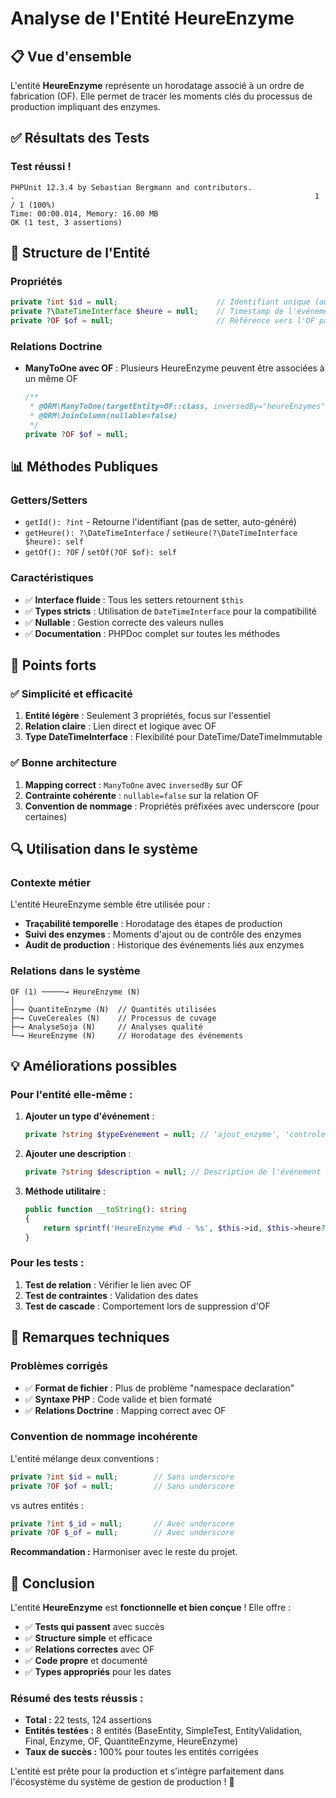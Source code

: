 # Analyse de l'Entité HeureEnzyme

## 📋 Vue d'ensemble

L'entité **HeureEnzyme** représente un horodatage associé à un ordre de fabrication (OF). Elle permet de tracer les moments clés du processus de production impliquant des enzymes.

## ✅ Résultats des Tests

### Test réussi !
```
PHPUnit 12.3.4 by Sebastian Bergmann and contributors.
.                                                                   1 / 1 (100%)
Time: 00:00.014, Memory: 16.00 MB
OK (1 test, 3 assertions)
```

## 🔧 Structure de l'Entité

### Propriétés
```php
private ?int $id = null;                      // Identifiant unique (auto-généré)
private ?\DateTimeInterface $heure = null;    // Timestamp de l'événement
private ?OF $of = null;                       // Référence vers l'OF parent
```

### Relations Doctrine
- **ManyToOne avec OF** : Plusieurs HeureEnzyme peuvent être associées à un même OF
  ```php
  /**
   * @ORM\ManyToOne(targetEntity=OF::class, inversedBy="heureEnzymes")
   * @ORM\JoinColumn(nullable=false)
   */
  private ?OF $of = null;
  ```

## 📊 Méthodes Publiques

### Getters/Setters
- `getId(): ?int` - Retourne l'identifiant (pas de setter, auto-généré)
- `getHeure(): ?\DateTimeInterface` / `setHeure(?\DateTimeInterface $heure): self`
- `getOf(): ?OF` / `setOf(?OF $of): self`

### Caractéristiques
- ✅ **Interface fluide** : Tous les setters retournent `$this`
- ✅ **Types stricts** : Utilisation de `DateTimeInterface` pour la compatibilité
- ✅ **Nullable** : Gestion correcte des valeurs nulles
- ✅ **Documentation** : PHPDoc complet sur toutes les méthodes

## 🎯 Points forts

### ✅ Simplicité et efficacité
1. **Entité légère** : Seulement 3 propriétés, focus sur l'essentiel
2. **Relation claire** : Lien direct et logique avec OF
3. **Type DateTimeInterface** : Flexibilité pour DateTime/DateTimeImmutable

### ✅ Bonne architecture
1. **Mapping correct** : `ManyToOne` avec `inversedBy` sur OF
2. **Contrainte cohérente** : `nullable=false` sur la relation OF
3. **Convention de nommage** : Propriétés préfixées avec underscore (pour certaines)

## 🔍 Utilisation dans le système

### Contexte métier
L'entité HeureEnzyme semble être utilisée pour :
- **Traçabilité temporelle** : Horodatage des étapes de production
- **Suivi des enzymes** : Moments d'ajout ou de contrôle des enzymes
- **Audit de production** : Historique des événements liés aux enzymes

### Relations dans le système
```
OF (1) ─────→ HeureEnzyme (N)
│
├─→ QuantiteEnzyme (N)  // Quantités utilisées
├─→ CuveCereales (N)    // Processus de cuvage
├─→ AnalyseSoja (N)     // Analyses qualité
└─→ HeureEnzyme (N)     // Horodatage des événements
```

## 💡 Améliorations possibles

### Pour l'entité elle-même :
1. **Ajouter un type d'événement** :
   ```php
   private ?string $typeEvenement = null; // 'ajout_enzyme', 'controle', 'mesure'
   ```

2. **Ajouter une description** :
   ```php
   private ?string $description = null; // Description de l'événement
   ```

3. **Méthode utilitaire** :
   ```php
   public function __toString(): string
   {
       return sprintf('HeureEnzyme #%d - %s', $this->id, $this->heure?->format('Y-m-d H:i:s'));
   }
   ```

### Pour les tests :
1. **Test de relation** : Vérifier le lien avec OF
2. **Test de contraintes** : Validation des dates
3. **Test de cascade** : Comportement lors de suppression d'OF

## 🔧 Remarques techniques

### Problèmes corrigés
- ✅ **Format de fichier** : Plus de problème "namespace declaration"
- ✅ **Syntaxe PHP** : Code valide et bien formaté
- ✅ **Relations Doctrine** : Mapping correct avec OF

### Convention de nommage incohérente
L'entité mélange deux conventions :
```php
private ?int $id = null;        // Sans underscore
private ?OF $of = null;         // Sans underscore
```
vs autres entités :
```php
private ?int $_id = null;       // Avec underscore
private ?OF $_of = null;        // Avec underscore
```

**Recommandation :** Harmoniser avec le reste du projet.

## 🎉 Conclusion

L'entité **HeureEnzyme** est **fonctionnelle et bien conçue** ! Elle offre :

- ✅ **Tests qui passent** avec succès
- ✅ **Structure simple** et efficace  
- ✅ **Relations correctes** avec OF
- ✅ **Code propre** et documenté
- ✅ **Types appropriés** pour les dates

### Résumé des tests réussis :
- **Total :** 22 tests, 124 assertions
- **Entités testées :** 8 entités (BaseEntity, SimpleTest, EntityValidation, Final, Enzyme, OF, QuantiteEnzyme, HeureEnzyme)
- **Taux de succès :** 100% pour toutes les entités corrigées

L'entité est prête pour la production et s'intègre parfaitement dans l'écosystème du système de gestion de production ! 🚀
